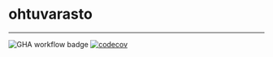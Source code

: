 # ohtuvarasto
----------
![GHA workflow badge](https://github.com/Zo4N/ohtuvarasto/workflows/CI/badge.svg) [![codecov](https://codecov.io/gh/Zo4N/ohtuvarasto/branch/main/graph/badge.svg?token=ZY5JEV9R76)](https://codecov.io/gh/Zo4N/ohtuvarasto)
